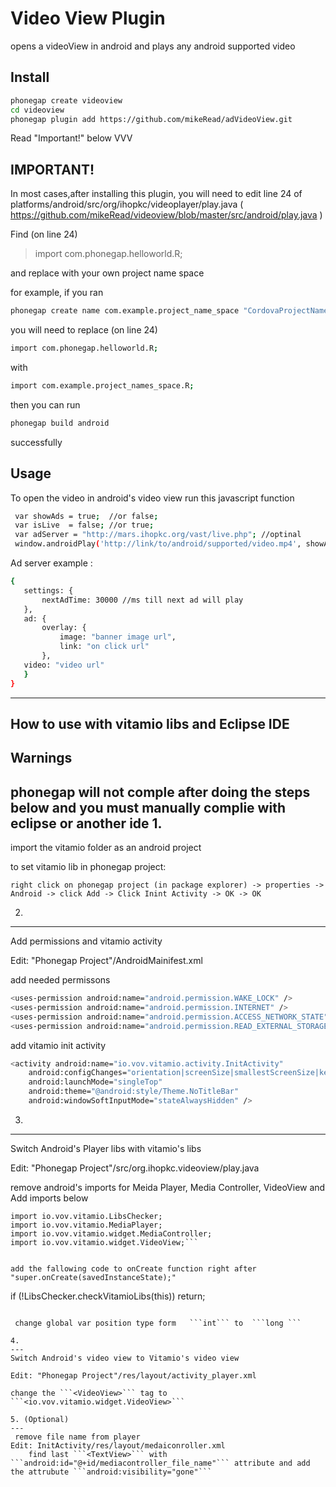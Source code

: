 Video View Plugin
=========
opens a videoView in android and plays any android supported video

Install
---
```sh
phonegap create videoview
cd videoview
phonegap plugin add https://github.com/mikeRead/adVideoView.git
```
Read "Important!" below VVV

IMPORTANT!
----
In most cases,after installing this plugin, you will need to edit line 24 of platforms/android/src/org/ihopkc/videoplayer/play.java ( https://github.com/mikeRead/videoview/blob/master/src/android/play.java )

Find (on line 24) 

> import com.phonegap.helloworld.R;

and replace with your own project name space

for example, if you ran 

```sh 
phonegap create name com.example.project_name_space "CordovaProjectName"
```
you will need to replace (on line 24)
```sh 
import com.phonegap.helloworld.R;
```
with

```sh 
import com.example.project_names_space.R;
```
then you can run 
```sh 
phonegap build android
```
successfully


Usage
---
To open the video in android's video view run this javascript function
```sh 
 var showAds = true;  //or false;
 var isLive  = false; //or true;
 var adServer = "http://mars.ihopkc.org/vast/live.php"; //optinal
 window.androidPlay('http://link/to/android/supported/video.mp4', showAds, isLive [,adServer] );
```
 Ad server example :
 ```sh 
{
    settings: {
        nextAdTime: 30000 //ms till next ad will play
    },
    ad: {
        overlay: {
            image: "banner image url",
            link: "on click url"
        },
    video: "video url"
    }
}
 ```




----------------------------------------------------------
How to use with vitamio libs and Eclipse IDE
---
Warnings
---
phonegap will not comple after doing the steps below and you must manually complie with eclipse or another ide
1.
---
import the vitamio folder as an android project

to set vitamio lib in phonegap project:

```right click on phonegap project (in package explorer) -> properties -> Android -> click Add -> Click Inint Activity -> OK -> OK```

2.
---
Add permissions and vitamio activity

Edit: "Phonegap Project"/AndroidMainifest.xml

add needed permissons

```sh
<uses-permission android:name="android.permission.WAKE_LOCK" />
<uses-permission android:name="android.permission.INTERNET" />
<uses-permission android:name="android.permission.ACCESS_NETWORK_STATE" />
<uses-permission android:name="android.permission.READ_EXTERNAL_STORAGE" /> 
```	

add  vitamio init activity
```sh 
<activity android:name="io.vov.vitamio.activity.InitActivity"
    android:configChanges="orientation|screenSize|smallestScreenSize|keyboard|keyboardHidden|navigation"
    android:launchMode="singleTop"
    android:theme="@android:style/Theme.NoTitleBar"
    android:windowSoftInputMode="stateAlwaysHidden" />
```

3.
---
Switch Android's Player libs with vitamio's libs

Edit: "Phonegap Project"/src/org.ihopkc.videoview/play.java

remove android's imports for Meida Player, Media Controller, VideoView and Add imports below
```
import io.vov.vitamio.LibsChecker;
import io.vov.vitamio.MediaPlayer;
import io.vov.vitamio.widget.MediaController;
import io.vov.vitamio.widget.VideoView;```


add the fallowing code to onCreate function right after "super.onCreate(savedInstanceState);"
``` 
if (!LibsChecker.checkVitamioLibs(this))
	return;
```
 
 change global var position type form   ```int``` to  ```long ```

4.
---
Switch Android's video view to Vitamio's video view

Edit: "Phonegap Project"/res/layout/activity_player.xml 

change the ```<VideoView>``` tag to ```<io.vov.vitamio.widget.VideoView>``` 

5. (Optional)
---
 remove file name from player
Edit: InitActivity/res/layout/medaiconroller.xml
	find last ```<TextView>``` with ```android:id="@+id/mediacontroller_file_name"``` attribute and add the attrubute ```android:visibility="gone"```

